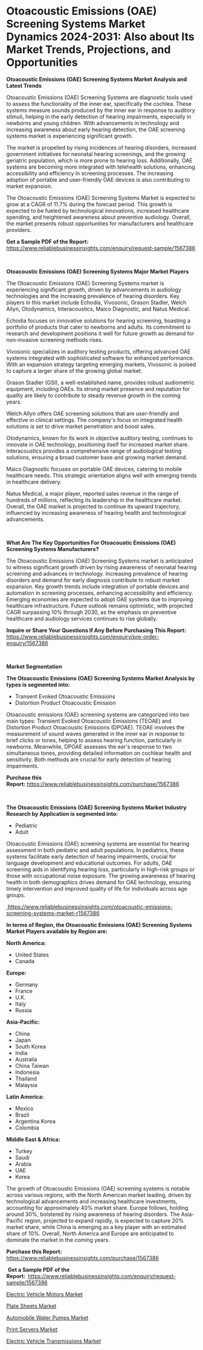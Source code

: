 <p><h1>Otoacoustic Emissions (OAE) Screening Systems Market Dynamics 2024-2031: Also about Its Market Trends, Projections, and Opportunities</h1></p><p><strong>Otoacoustic Emissions (OAE) Screening Systems Market Analysis and Latest Trends</strong></p>
<p><p>Otoacoustic Emissions (OAE) Screening Systems are diagnostic tools used to assess the functionality of the inner ear, specifically the cochlea. These systems measure sounds produced by the inner ear in response to auditory stimuli, helping in the early detection of hearing impairments, especially in newborns and young children. With advancements in technology and increasing awareness about early hearing detection, the OAE screening systems market is experiencing significant growth.</p><p>The market is propelled by rising incidences of hearing disorders, increased government initiatives for neonatal hearing screenings, and the growing geriatric population, which is more prone to hearing loss. Additionally, OAE systems are becoming more integrated with telehealth solutions, enhancing accessibility and efficiency in screening processes. The increasing adoption of portable and user-friendly OAE devices is also contributing to market expansion.</p><p>The Otoacoustic Emissions (OAE) Screening Systems Market is expected to grow at a CAGR of 11.7% during the forecast period. This growth is expected to be fueled by technological innovations, increased healthcare spending, and heightened awareness about preventive audiology. Overall, the market presents robust opportunities for manufacturers and healthcare providers.</p></p>
<p><strong>Get a Sample PDF of the Report:&nbsp;</strong> <a href="https://www.reliablebusinessinsights.com/enquiry/request-sample/1567386?utm_campaign=60&utm_medium=2&utm_source=Github&utm_content=ia&utm_term=27122024&utm_id=otoacoustic-emissions-oae-screening-systems">https://www.reliablebusinessinsights.com/enquiry/request-sample/1567386</a></p>
<p>&nbsp;</p>
<p><strong>Otoacoustic Emissions (OAE) Screening Systems Major Market Players</strong></p>
<p><p>The Otoacoustic Emissions (OAE) Screening Systems market is experiencing significant growth, driven by advancements in audiology technologies and the increasing prevalence of hearing disorders. Key players in this market include Echodia, Vivosonic, Grason Stadler, Welch Allyn, Otodynamics, Interacoustics, Maico Diagnostic, and Natus Medical.</p><p>Echodia focuses on innovative solutions for hearing screening, boasting a portfolio of products that cater to newborns and adults. Its commitment to research and development positions it well for future growth as demand for non-invasive screening methods rises.</p><p>Vivosonic specializes in auditory testing products, offering advanced OAE systems integrated with sophisticated software for enhanced performance. With an expansion strategy targeting emerging markets, Vivosonic is poised to capture a larger share of the growing global market.</p><p>Grason Stadler (GSI), a well-established name, provides robust audiometric equipment, including OAEs. Its strong market presence and reputation for quality are likely to contribute to steady revenue growth in the coming years.</p><p>Welch Allyn offers OAE screening solutions that are user-friendly and effective in clinical settings. The company's focus on integrated health solutions is set to drive market penetration and boost sales.</p><p>Otodynamics, known for its work in objective auditory testing, continues to innovate in OAE technology, positioning itself for increased market share. Interacoustics provides a comprehensive range of audiological testing solutions, ensuring a broad customer base and growing market demand.</p><p>Maico Diagnostic focuses on portable OAE devices, catering to mobile healthcare needs. This strategic orientation aligns well with emerging trends in healthcare delivery.</p><p>Natus Medical, a major player, reported sales revenue in the range of hundreds of millions, reflecting its leadership in the healthcare market. Overall, the OAE market is projected to continue its upward trajectory, influenced by increasing awareness of hearing health and technological advancements.</p></p>
<p>&nbsp;</p>
<p><strong>What Are The Key Opportunities For Otoacoustic Emissions (OAE) Screening Systems Manufacturers?</strong></p>
<p><p>The Otoacoustic Emissions (OAE) Screening Systems market is anticipated to witness significant growth driven by rising awareness of neonatal hearing screening and advances in technology. Increasing prevalence of hearing disorders and demand for early diagnosis contribute to robust market expansion. Key growth trends include integration of portable devices and automation in screening processes, enhancing accessibility and efficiency. Emerging economies are expected to adopt OAE systems due to improving healthcare infrastructure. Future outlook remains optimistic, with projected CAGR surpassing 10% through 2030, as the emphasis on preventive healthcare and audiology services continues to rise globally.</p></p>
<p><strong>Inquire or Share Your Questions If Any Before Purchasing This Report:</strong> <a href="https://www.reliablebusinessinsights.com/enquiry/pre-order-enquiry/1567386?utm_campaign=60&utm_medium=2&utm_source=Github&utm_content=ia&utm_term=27122024&utm_id=otoacoustic-emissions-oae-screening-systems">https://www.reliablebusinessinsights.com/enquiry/pre-order-enquiry/1567386</a></p>
<p>&nbsp;</p>
<p><strong>Market Segmentation</strong></p>
<p><strong>The Otoacoustic Emissions (OAE) Screening Systems Market Analysis by types is segmented into:</strong></p>
<p><ul><li>Transent Evoked Otoacoustic Emissions</li><li>Distortion Product Otoacoustic Emission</li></ul></p>
<p><p>Otoacoustic emissions (OAE) screening systems are categorized into two main types: Transient Evoked Otoacoustic Emissions (TEOAE) and Distortion Product Otoacoustic Emissions (DPOAE). TEOAE involves the measurement of sound waves generated in the inner ear in response to brief clicks or tones, helping to assess hearing function, particularly in newborns. Meanwhile, DPOAE assesses the ear's response to two simultaneous tones, providing detailed information on cochlear health and sensitivity. Both methods are crucial for early detection of hearing impairments.</p></p>
<p><strong>Purchase this Report:&nbsp;</strong><a href="https://www.reliablebusinessinsights.com/purchase/1567386?utm_campaign=60&utm_medium=2&utm_source=Github&utm_content=ia&utm_term=27122024&utm_id=otoacoustic-emissions-oae-screening-systems">https://www.reliablebusinessinsights.com/purchase/1567386</a></p>
<p>&nbsp;</p>
<p><strong>The Otoacoustic Emissions (OAE) Screening Systems Market Industry Research by Application is segmented into:</strong></p>
<p><ul><li>Pediatric</li><li>Adult</li></ul></p>
<p><p>Otoacoustic Emissions (OAE) screening systems are essential for hearing assessment in both pediatric and adult populations. In pediatrics, these systems facilitate early detection of hearing impairments, crucial for language development and educational outcomes. For adults, OAE screening aids in identifying hearing loss, particularly in high-risk groups or those with occupational noise exposure. The growing awareness of hearing health in both demographics drives demand for OAE technology, ensuring timely intervention and improved quality of life for individuals across age groups.</p></p>
<p><a href="https://www.reliablebusinessinsights.com/otoacoustic-emissions-screening-systems-market-r1567386?utm_campaign=60&utm_medium=2&utm_source=Github&utm_content=ia&utm_term=27122024&utm_id=otoacoustic-emissions-oae-screening-systems">&nbsp;https://www.reliablebusinessinsights.com/otoacoustic-emissions-screening-systems-market-r1567386</a></p>
<p><strong>In terms of Region, the Otoacoustic Emissions (OAE) Screening Systems Market Players available by Region are:</strong></p>
<p>
    <p> <strong> North America: </strong>
        <ul>
            <li>United States</li>
            <li>Canada</li>
        </ul>
        </p> 
    <p> <strong> Europe: </strong>
        <ul>
            <li>Germany</li>
            <li>France</li>
            <li>U.K.</li>
            <li>Italy</li>
            <li>Russia</li>
        </ul>
        </p> 
    <p> <strong> Asia-Pacific: </strong>
        <ul>
            <li>China</li>
            <li>Japan</li>
            <li>South Korea</li>
            <li>India</li>
            <li>Australia</li>
            <li>China Taiwan</li>
            <li>Indonesia</li>
            <li>Thailand</li>
            <li>Malaysia</li>
        </ul>
        </p> 
    <p> <strong> Latin America: </strong>
        <ul>
            <li>Mexico</li>
            <li>Brazil</li>
            <li>Argentina Korea</li>
            <li>Colombia</li>
        </ul>
        </p> 
    <p> <strong> Middle East & Africa: </strong>
        <ul>
            <li>Turkey</li>
            <li>Saudi</li>
            <li>Arabia</li>
            <li>UAE</li>
            <li>Korea</li>
        </ul>
    </p>
    </p>
<p><p>The growth of Otoacoustic Emissions (OAE) screening systems is notable across various regions, with the North American market leading, driven by technological advancements and increasing healthcare investments, accounting for approximately 40% market share. Europe follows, holding around 30%, bolstered by rising awareness of hearing disorders. The Asia-Pacific region, projected to expand rapidly, is expected to capture 20% market share, while China is emerging as a key player with an estimated share of 10%. Overall, North America and Europe are anticipated to dominate the market in the coming years.</p></p>
<p><strong>Purchase this Report: </strong><a href="https://www.reliablebusinessinsights.com/purchase/1567386?utm_campaign=60&utm_medium=2&utm_source=Github&utm_content=ia&utm_term=27122024&utm_id=otoacoustic-emissions-oae-screening-systems">https://www.reliablebusinessinsights.com/purchase/1567386</a></p>
<p>&nbsp;<strong>Get a Sample PDF of the Report:&nbsp;&nbsp;</strong><a href="https://www.reliablebusinessinsights.com/enquiry/request-sample/1567386?utm_campaign=60&utm_medium=2&utm_source=Github&utm_content=ia&utm_term=27122024&utm_id=otoacoustic-emissions-oae-screening-systems">https://www.reliablebusinessinsights.com/enquiry/request-sample/1567386</a></p>
<p><strong></strong></p>
<p><p><a href="https://www.linkedin.com/pulse/electric-vehicle-motors-market-report-2024-2031-cagr-analysis-vgnpf?utm_campaign=60&utm_medium=2&utm_source=Github&utm_content=ia&utm_term=27122024&utm_id=otoacoustic-emissions-oae-screening-systems">Electric Vehicle Motors Market</a></p><p><a href="https://www.linkedin.com/pulse/p-factrackr-ho6he?utm_campaign=60&utm_medium=2&utm_source=Github&utm_content=ia&utm_term=27122024&utm_id=otoacoustic-emissions-oae-screening-systems">Plate Sheets Market</a></p><p><a href="https://www.linkedin.com/pulse/a-mkt-nova-vc8zf?utm_campaign=60&utm_medium=2&utm_source=Github&utm_content=ia&utm_term=27122024&utm_id=otoacoustic-emissions-oae-screening-systems">Automobile Water Pumps Market</a></p><p><a href="https://www.linkedin.com/pulse/complete-analysis-print-servers-markets-size-share-revenue-4kd4f?utm_campaign=60&utm_medium=2&utm_source=Github&utm_content=ia&utm_term=27122024&utm_id=otoacoustic-emissions-oae-screening-systems">Print Servers Market</a></p><p><a href="https://www.linkedin.com/pulse/c-glance-reports-anmec?utm_campaign=60&utm_medium=2&utm_source=Github&utm_content=ia&utm_term=27122024&utm_id=otoacoustic-emissions-oae-screening-systems">Electric Vehicle Transmissions Market</a></p></p>